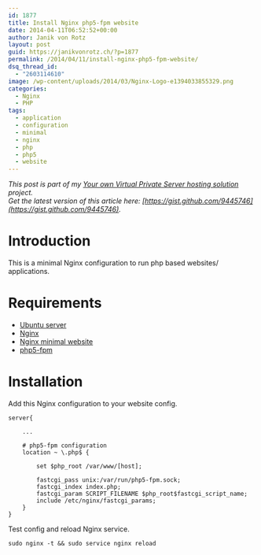 ```yaml
---
id: 1877
title: Install Nginx php5-fpm website
date: 2014-04-11T06:52:52+00:00
author: Janik von Rotz
layout: post
guid: https://janikvonrotz.ch/?p=1877
permalink: /2014/04/11/install-nginx-php5-fpm-website/
dsq_thread_id:
  - "2603114610"
image: /wp-content/uploads/2014/03/Nginx-Logo-e1394033855329.png
categories:
  - Nginx
  - PHP
tags:
  - application
  - configuration
  - minimal
  - nginx
  - php
  - php5
  - website
---
```

*This post is part of my [Your own Virtual Private Server hosting solution](https://janikvonrotz.ch/your-own-virtual-private-server-hosting-solution/) project.*  
*Get the latest version of this article here: [https://gist.github.com/9445746](https://gist.github.com/9445746).*  

# Introduction

This is a minimal Nginx configuration to run php based websites/ applications.
<!--more-->
# Requirements

* [Ubuntu server](https://janikvonrotz.ch/2014/03/13/deploy-ubuntu-server/)
* [Nginx](https://janikvonrotz.ch/2014/03/31/install-nginx/)
* [Nginx minimal website](https://janikvonrotz.ch/2014/04/01/nginx-minimal-website/)
* [php5-fpm](https://janikvonrotz.ch/2014/03/20/install-php5-fpm/)

# Installation

Add this Nginx configuration to your website config.
```
server{

    ...
    
    # php5-fpm configuration
    location ~ \.php$ {
        
        set $php_root /var/www/[host];
        
        fastcgi_pass unix:/var/run/php5-fpm.sock;
        fastcgi_index index.php;
        fastcgi_param SCRIPT_FILENAME $php_root$fastcgi_script_name;
        include /etc/nginx/fastcgi_params;
    }
}
```
Test config and reload Nginx service.

    sudo nginx -t && sudo service nginx reload